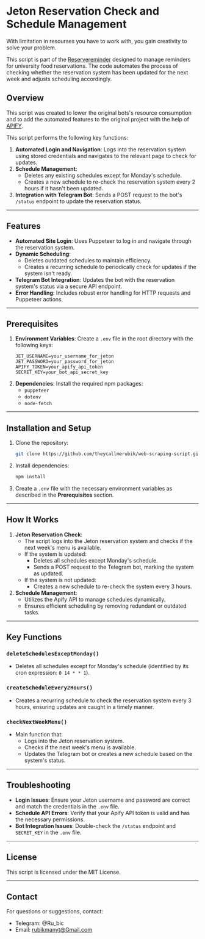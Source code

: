 # Jeton Reservation Check and Schedule Management

With limitation in resourses you have to work with, you gain creativity to solve your problem.

This script is part of the [Reservereminder](https://github.com/theycallmerubik/ReservReminder) designed to manage reminders for university food reservations. The code automates the process of checking whether the reservation system has been updated for the next week and adjusts scheduling accordingly.

## Overview

This script was created to lower the original bots's resource consumption and to add the automated features to the original project with the help of [APIFY](https://apify.com/).

This script performs the following key functions:

1. **Automated Login and Navigation**: Logs into the reservation system using stored credentials and navigates to the relevant page to check for updates.
2. **Schedule Management**:
   - Deletes any existing schedules except for Monday's schedule.
   - Creates a new schedule to re-check the reservation system every 2 hours if it hasn't been updated.
3. **Integration with Telegram Bot**: Sends a POST request to the bot's `/status` endpoint to update the reservation status.

---

## Features

- **Automated Site Login**: Uses Puppeteer to log in and navigate through the reservation system.
- **Dynamic Scheduling**:
  - Deletes outdated schedules to maintain efficiency.
  - Creates a recurring schedule to periodically check for updates if the system isn't ready.
- **Telegram Bot Integration**: Updates the bot with the reservation system's status via a secure API endpoint.
- **Error Handling**: Includes robust error handling for HTTP requests and Puppeteer actions.

---

## Prerequisites

1. **Environment Variables**: Create a `.env` file in the root directory with the following keys:
   ```env
   JET_USERNAME=your_username_for_jeton
   JET_PASSWORD=your_password_for_jeton
   APIFY_TOKEN=your_apify_api_token
   SECRET_KEY=your_bot_api_secret_key
   ```
2. **Dependencies**: Install the required npm packages:
   - `puppeteer`
   - `dotenv`
   - `node-fetch`

---

## Installation and Setup

1. Clone the repository:
   ```bash
   git clone https://github.com/theycallmerubik/web-scraping-script.git
   ```
2. Install dependencies:
   ```bash
   npm install
   ```
3. Create a `.env` file with the necessary environment variables as described in the **Prerequisites** section.

---

## How It Works

1. **Jeton Reservation Check**:
   - The script logs into the Jeton reservation system and checks if the next week's menu is available.
   - If the system is updated:
     - Deletes all schedules except Monday's schedule.
     - Sends a POST request to the Telegram bot, marking the system as updated.
   - If the system is not updated:
     - Creates a new schedule to re-check the system every 3 hours.
2. **Schedule Management**:
   - Utilizes the Apify API to manage schedules dynamically.
   - Ensures efficient scheduling by removing redundant or outdated tasks.

---

## Key Functions

### `deleteSchedulesExceptMonday()`
- Deletes all schedules except for Monday's schedule (identified by its cron expression: `0 14 * * 1`).

### `createScheduleEvery2Hours()`
- Creates a recurring schedule to check the reservation system every 3 hours, ensuring updates are caught in a timely manner.

### `checkNextWeekMenu()`
- Main function that:
  - Logs into the Jeton reservation system.
  - Checks if the next week's menu is available.
  - Updates the Telegram bot or creates a new schedule based on the system's status.

---

## Troubleshooting

- **Login Issues**: Ensure your Jeton username and password are correct and match the credentials in the `.env` file.
- **Schedule API Errors**: Verify that your Apify API token is valid and has the necessary permissions.
- **Bot Integration Issues**: Double-check the `/status` endpoint and `SECRET_KEY` in the `.env` file.

---

## License

This script is licensed under the MIT License.

---

## Contact

For questions or suggestions, contact:

- Telegram: @Ru\_bic  
- Email: [rubikmanyt@Gmail.com](mailto:rubikmanyt@gmail.com)
